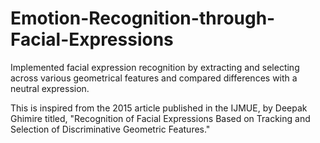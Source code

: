 # Emotion-Recognition-through-Facial-Expressions

Implemented facial expression recognition by extracting and selecting across various geometrical features and compared differences 
with a neutral expression.

This is inspired from the 2015 article published in the IJMUE, by Deepak Ghimire titled, "Recognition of Facial Expressions Based
on Tracking and Selection of Discriminative Geometric Features."
